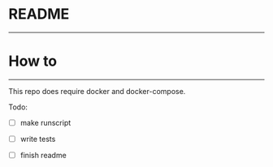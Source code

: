 # README
---

# How to
---

This repo does require docker and docker-compose.



Todo:
- [ ] make runscript
- [ ] write tests
- [ ] finish readme

